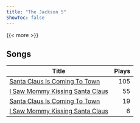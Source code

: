 ```yaml
---
title: "The Jackson 5"
ShowToc: false
---
```


{{< more >}}

## Songs
Title | Plays 
----- | -----: 
[Santa Claus Is Coming To Town](/songs/santa-claus-is-coming-to-town) | 105
[I Saw Mommy Kissing Santa Claus](/songs/i-saw-mommy-kissing-santa-claus) | 55
[Santa Claus Is Coming To Town](/songs/santa-claus-is-coming-to-town) | 19
[I Saw Mommy Kissing Santa Claus](/songs/i-saw-mommy-kissing-santa-claus) | 6


